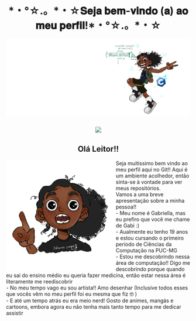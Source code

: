 <h1 align="center">*・°☆.。*・☆𝐒𝐞𝐣𝐚 𝐛𝐞𝐦-𝐯𝐢𝐧𝐝𝐨 (𝐚) 𝐚𝐨 𝐦𝐞𝐮 𝐩𝐞𝐫𝐟𝐢𝐥!*・°☆.。*・☆</h1>
<div>
<img align="center" alt="Header" src=IMG_8766.jpg/>
</div>

##

<div align="center">
  <img src="https://github-readme-stats.vercel.app/api/top-langs?locale=en&hide_title=false&layout=compact&card_width=320&langs_count=5&theme=tokyonight&hide_border=false&username=Gabiew" height="150"   />
</div>

##
  <h2 align="center">Olá Leitor!!</h2> 
<img align="left" alt="um desenho meu" width="300" src="IMG_8866.jpg"/>
   <p2>Seja muitíssimo bem vindo ao meu perfil aqui no Git!! Aqui é um ambiente acolhedor, então sinta-se à vontade para ver meus repositórios.</p2>
   <p3><br>Vamos a uma breve apresentação sobre a minha pessoa!!</p3>
<div></div>
   - Meu nome é Gabriella, mas eu prefiro que você me chame de Gabi :) <br>
   - Aualmente eu tenho 19 anos e estou cursando o primeiro período de Ciências da Computação na PUC-MG <br>
   - Estou me descobrindo nessa área de computação!! Digo me descobrindo porque quando eu sai do ensino médio eu queria fazer medicina, então estar nessa área é literamente me reediscobrir <br>
   - No meu tempo vago eu sou artista!! Amo desenhar (Inclusive todos esses que vocês vêm no meu perfil foi eu mesma que fiz 🤓 )<br>
   - E até um tempo atrás eu era meio nerd! Gosto de animes, mangás e cartoons, embora agora eu não tenha mais tanto tempo para me dedicar assistir <br>

</div>

